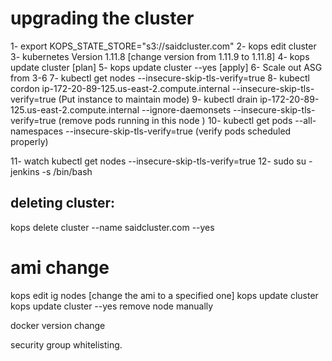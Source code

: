 # upgrading the cluster
 1- export KOPS_STATE_STORE="s3://saidcluster.com"
 2- kops edit cluster
 3- kubernetes Version 1.11.8 [change version from 1.11.9 to 1.11.8]
 4- kops update cluster [plan]
 5- kops update cluster --yes [apply]
 6- Scale out ASG from 3-6
 7- kubectl get nodes --insecure-skip-tls-verify=true
 8- kubectl cordon ip-172-20-89-125.us-east-2.compute.internal        --insecure-skip-tls-verify=true  (Put instance to maintain mode)
 9- kubectl drain ip-172-20-89-125.us-east-2.compute.internal       --ignore-daemonsets  --insecure-skip-tls-verify=true  (remove pods running in this node )
 10- kubectl get pods --all-namespaces --insecure-skip-tls-verify=true (verify pods scheduled properly)

11-  watch kubectl get nodes --insecure-skip-tls-verify=true
12-  sudo su - jenkins -s /bin/bash

## deleting cluster:
kops delete cluster --name saidcluster.com --yes


# ami change 
kops edit ig nodes [change the ami to a specified one]
kops update cluster
kops update cluster --yes
remove node manually

docker version change

security group whitelisting.
